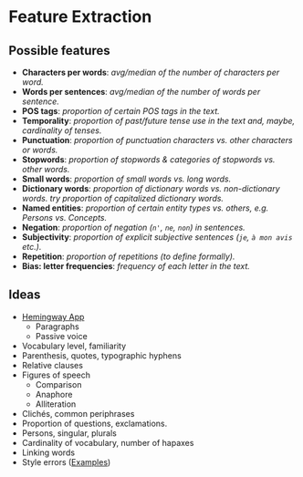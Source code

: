 # Feature Extraction

## Possible features

* **Characters per words**: *avg/median of the number of characters per word.*
* **Words per sentences**: *avg/median of the number of words per sentence.*
* **POS tags**: *proportion of certain POS tags in the text.*
* **Temporality**: *proportion of past/future tense use in the text and, maybe, cardinality of tenses.*
* **Punctuation**: *proportion of punctuation characters vs. other characters or words.*
* **Stopwords**: *proportion of stopwords & categories of stopwords vs. other words.*
* **Small words**: *proportion of small words vs. long words.*
* **Dictionary words**: *proportion of dictionary words vs. non-dictionary words. try proportion of capitalized dictionary words.*
* **Named entities**: *proportion of certain entity types vs. others, e.g. Persons vs. Concepts.*
* **Negation**: *proportion of negation (`n'`, `ne`, `non`) in sentences.*
* **Subjectivity**: *proportion of explicit subjective sentences (`je`, `à mon avis` etc.).*
* **Repetition**: *proportion of repetitions (to define formally).*
* **Bias: letter frequencies**: *frequency of each letter in the text.*

## Ideas

* [Hemingway App](http://www.hemingwayapp.com/)
  * Paragraphs
  * Passive voice
* Vocabulary level, familiarity
* Parenthesis, quotes, typographic hyphens
* Relative clauses
* Figures of speech
  * Comparison
  * Anaphore
  * Alliteration
* Clichés, common periphrases
* Proportion of questions, exclamations.
* Persons, singular, plurals
* Cardinality of vocabulary, number of hapaxes
* Linking words
* Style errors ([Examples](https://www.ebsi.umontreal.ca/jetrouve/ecrit/style.htm))
